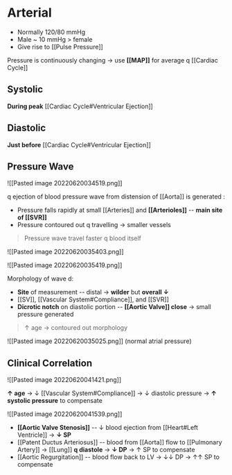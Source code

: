 # Arterial
- Normally 120/80 mmHg
- Male ~ 10 mmHg > female
- Give rise to [[Pulse Pressure]]

Pressure is continuously changing → use **[[MAP]]** for average q [[Cardiac Cycle]]

## Systolic
**During peak** [[Cardiac Cycle#Ventricular Ejection]]

## Diastolic
**Just before** [[Cardiac Cycle#Ventricular Ejection]]

## Pressure Wave

![[Pasted image 20220620034519.png]]

q ejection of blood pressure wave from distension of [[Aorta]] is generated :
- Pressure falls rapidly at small [[Arteries]] and **[[Arterioles]]** -- **main site of [[SVR]]**
- Pressure contoured out q travelling → smaller vessels

> Pressure wave travel faster q blood itself

![[Pasted image 20220620035403.png]]

![[Pasted image 20220620035419.png]]

Morphology of wave d:
- **Site** of measurement -- distal → **wilder** but **overall ↓**
- [[SV]], [[Vascular System#Compliance]], and [[SVR]]
- **Dicrotic notch** on diastolic portion -- **[[Aortic Valve]] close** → small pressure generated

> ↑ age → contoured out morphology

![[Pasted image 20220620035025.png]]
(normal atrial pressure)

## Clinical Correlation

![[Pasted image 20220620041421.png]]

**↑ age** → ↓ [[Vascular System#Compliance]] → ↓ diastolic pressure → **↑ systolic pressure** to compensate

![[Pasted image 20220620041539.png]]

- **[[Aortic Valve Stenosis]]** -- ↓ blood ejection from [[Heart#Left Ventricle]] → **↓ SP**
- [[Patent Ductus Arteriosus]] -- blood from [[Aorta]] flow to [[Pulmonary Artery]] → [[Lung]] **q diastole** → **↓ DP** → ↑ SP to compensate
- [[Aortic Regurgitation]] -- blood flow back to LV → ↓↓ DP → ↑↑ SP to compensate

